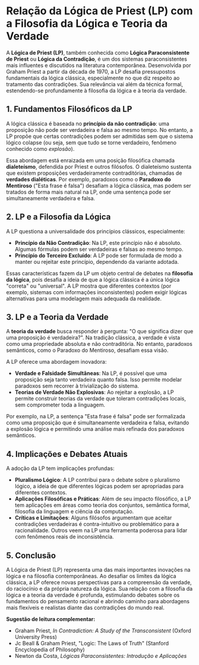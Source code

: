
# Relação da Lógica de Priest (LP) com a Filosofia da Lógica e Teoria da Verdade

A **Lógica de Priest (LP)**, também conhecida como **Lógica Paraconsistente de Priest** ou **Lógica da Contradição**, é um dos sistemas paraconsistentes mais influentes e discutidos na literatura contemporânea. Desenvolvida por Graham Priest a partir da década de 1970, a LP desafia pressupostos fundamentais da lógica clássica, especialmente no que diz respeito ao tratamento das contradições. Sua relevância vai além da técnica formal, estendendo-se profundamente à filosofia da lógica e à teoria da verdade.

## 1. Fundamentos Filosóficos da LP

A lógica clássica é baseada no **princípio da não contradição**: uma proposição não pode ser verdadeira e falsa ao mesmo tempo. No entanto, a LP propõe que certas contradições podem ser admitidas sem que o sistema lógico colapse (ou seja, sem que tudo se torne verdadeiro, fenômeno conhecido como *explosão*).

Essa abordagem está enraizada em uma posição filosófica chamada **dialeteísmo**, defendida por Priest e outros filósofos. O dialeteísmo sustenta que existem proposições verdadeiramente contraditórias, chamadas de **verdades dialéticas**. Por exemplo, paradoxos como o **Paradoxo do Mentiroso** ("Esta frase é falsa") desafiam a lógica clássica, mas podem ser tratados de forma mais natural na LP, onde uma sentença pode ser simultaneamente verdadeira e falsa.

## 2. LP e a Filosofia da Lógica

A LP questiona a universalidade dos princípios clássicos, especialmente:

- **Princípio da Não Contradição**: Na LP, este princípio não é absoluto. Algumas fórmulas podem ser verdadeiras e falsas ao mesmo tempo.
- **Princípio do Terceiro Excluído**: A LP pode ser formulada de modo a manter ou rejeitar este princípio, dependendo da variante adotada.

Essas características fazem da LP um objeto central de debates na **filosofia da lógica**, pois desafia a ideia de que a lógica clássica é a única lógica "correta" ou "universal". A LP mostra que diferentes contextos (por exemplo, sistemas com informações inconsistentes) podem exigir lógicas alternativas para uma modelagem mais adequada da realidade.

## 3. LP e a Teoria da Verdade

A **teoria da verdade** busca responder à pergunta: "O que significa dizer que uma proposição é verdadeira?". Na tradição clássica, a verdade é vista como uma propriedade absoluta e não contraditória. No entanto, paradoxos semânticos, como o Paradoxo do Mentiroso, desafiam essa visão.

A LP oferece uma abordagem inovadora:

- **Verdade e Falsidade Simultâneas**: Na LP, é possível que uma proposição seja tanto verdadeira quanto falsa. Isso permite modelar paradoxos sem recorrer à trivialização do sistema.
- **Teorias de Verdade Não Explosivas**: Ao rejeitar a explosão, a LP permite construir teorias da verdade que toleram contradições locais, sem comprometer toda a linguagem.

Por exemplo, na LP, a sentença "Esta frase é falsa" pode ser formalizada como uma proposição que é simultaneamente verdadeira e falsa, evitando a explosão lógica e permitindo uma análise mais refinada dos paradoxos semânticos.

## 4. Implicações e Debates Atuais

A adoção da LP tem implicações profundas:

- **Pluralismo Lógico**: A LP contribui para o debate sobre o pluralismo lógico, a ideia de que diferentes lógicas podem ser apropriadas para diferentes contextos.
- **Aplicações Filosóficas e Práticas**: Além de seu impacto filosófico, a LP tem aplicações em áreas como teoria dos conjuntos, semântica formal, filosofia da linguagem e ciência da computação.
- **Críticas e Limitações**: Alguns filósofos argumentam que aceitar contradições verdadeiras é contra-intuitivo ou problemático para a racionalidade. Outros veem na LP uma ferramenta poderosa para lidar com fenômenos reais de inconsistência.

## 5. Conclusão

A Lógica de Priest (LP) representa uma das mais importantes inovações na lógica e na filosofia contemporâneas. Ao desafiar os limites da lógica clássica, a LP oferece novas perspectivas para a compreensão da verdade, do raciocínio e da própria natureza da lógica. Sua relação com a filosofia da lógica e a teoria da verdade é profunda, estimulando debates sobre os fundamentos do pensamento racional e abrindo caminho para abordagens mais flexíveis e realistas diante das contradições do mundo real.



**Sugestão de leitura complementar:**
- Graham Priest, *In Contradiction: A Study of the Transconsistent* (Oxford University Press)
- Jc Beall & Graham Priest, "Logic: The Laws of Truth" (Stanford Encyclopedia of Philosophy)
- Newton da Costa, *Lógicas Paraconsistentes: Introdução e Aplicações*

